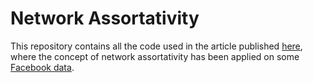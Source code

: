 # Network Assortativity
This repository contains all the code used in the article published [here](), where the concept of network assortativity has been applied on some [Facebook data](https://snap.stanford.edu/data/ego-Facebook.html).
